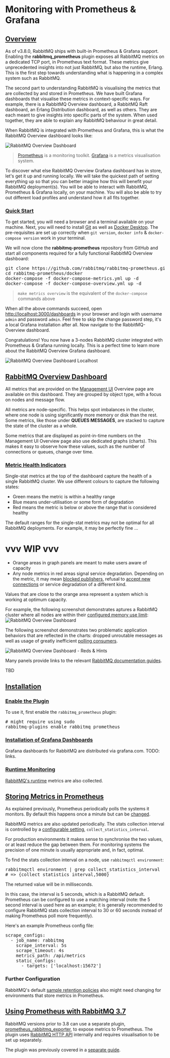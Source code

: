 # Monitoring with Prometheus &amp; Grafana

## <a id="overview" class="anchor" href="#overview">Overview</a>

As of v3.8.0, RabbitMQ ships with built-in Prometheus & Grafana support.
Enabling the **rabbitmq_prometheus** plugin exposes all RabbitMQ metrics on a
dedicated TCP port, in Prometheus text format. These metrics give unprecedented
insights into not just RabbitMQ, but also the runtime, Erlang. This is the
first step towards understanding what is happening in a complex system such as
RabbitMQ.

The second part to understanding RabbitMQ is visualising the metrics that are
collected by and stored in Prometheus. We have built Grafana dashboards that
visualise these metrics in context-specific ways. For example, there is a
RabbitMQ Overview dashboard, a RabbitMQ Raft dashboard, an Erlang Distribution
dashboard, as well as others. They are each meant to give insights into specific parts
of the system. When used together, they are able to explain any RabbitMQ
behaviour in great detail.

When RabbitMQ is integrated with Prometheus and Grafana, this is what the
RabbitMQ Overview dashboard looks like:

![RabbitMQ Overview Dashboard](/img/rabbitmq-overview-dashboard.png)

> [Prometheus](https://prometheus.io/docs/introduction/overview/) is a monitoring toolkit. [Grafana](https://grafana.com/grafana) is a metrics visualisation system.

To discover what else RabbitMQ Overview Grafana dashboard has in store, let's
get it up and running locally. We will take the quickest path of setting
everything up so that you can better imagine how this will benefit your
RabbitMQ deployment(s). You will be able to interact with RabbitMQ, Prometheus
& Grafana locally, on your machine. You will also be able to try out different
load profiles and understand how it all fits together.

### <a id="quick-start" class="anchor" href="#quick-start">Quick Start</a>

To get started, you will need a browser and a terminal available on your
machine. Next, you will need to install [Git](https://git-scm.com/) as well as
[Docker Desktop](https://www.docker.com/products/docker-desktop). The
pre-requisites are set up correctly when `git version`, `docker info` &amp;
`docker-compose version` work in your terminal.

We will now clone the **rabbitmq-prometheus** repository from GitHub
and start all components required for a fully functional RabbitMQ Overview
dashboard:

<pre class="lang-bash">
git clone https://github.com/rabbitmq/rabbitmq-prometheus.git
cd rabbitmq-prometheus/docker
docker-compose -f docker-compose-metrics.yml up -d
docker-compose -f docker-compose-overview.yml up -d
</pre>

> `make metrics overview` is the equivalent of the `docker-compose` commands above

When all the above commands succeed, open
[http://localhost:3000/dashboards](http://localhost:3000/dashboards) in your
browser and login with username `admin` and password `admin`. Feel free to skip
the change password step, it's a local Grafana installation after all. Now navigate
to the RabbitMQ-Overview dashboard.

Congratulations! You now have a 3-nodes RabbitMQ cluster integrated with
Prometheus & Grafana running locally. This is a perfect time to learn more
about the RabbitMQ Overview Grafana dashboard.

![RabbitMQ Overview Dashboard Localhost](/img/rabbitmq-overview-dashboard-localhost.png)

## <a id="rabbitmq-overview-dashboard" class="anchor" href="#rabbitmq-overview-dashboard">RabbitMQ Overview Dashboard</a>

All metrics that are provided on the [Management UI](/management.html) Overview
page are available on this dashboard. They are grouped by object type, with a
focus on nodes and message flow.

All metrics are node-specific. This helps spot imbalances in the cluster,
where one node is using significantly more memory or disk than the rest. Some
metrics, like those under **QUEUES MESSAGES**, are stacked to capture the state
of the cluster as a whole.

Some metrics that are displayed as point-in-time numbers on the Management UI
Overview page also use dedicated graphs (charts). This makes it easy to observe
how these values, such as the number of connections or queues, change over time.

### <a id="metric-health-indicators" class="anchor" href="#metric-health-indicators">Metric Health Indicators</a>

Single-stat metrics at the top of the dashboard capture the health of a single
RabbitMQ cluster. We use different colours to capture the following states:

* Green means the metric is within a healthy range
* Blue means under-utilisation or some form of degradation
* Red means the metric is below or above the range that is considered healthy

The default ranges for the single-stat metrics may not be optimal for all
RabbitMQ deployments. For example, it may be perfectly fine ...

# vvv WIP vvv

 * Orange areas in graph panels are meant to make users aware of capacity
 * Any node metrics in red areas signal service degradation. Depending on the metric, it may mean [blocked publishers](/alarms.html),
   refusal to [accept new connections](/connections.html#monitoring) or service degradation of a different kind.

Values that are close to the orange area represent a system which is working at optimum capacity.

For example, the following screenshot demonstrates aptures a RabbitMQ cluster where all nodes are within their [configured memory use limit](/memory.html):
![RabbitMQ Overview Dashboard](/img/rabbitmq-overview-dashboard-top.png)

The following screenshot demonstrates two problematic application behaviors that are reflected in the charts:
dropped unroutable messages as well as usage of greatly inefficient [polling consumers](/consumers.html#fetching).

![RabbitMQ Overview Dashboard - Reds & Hints](/img/rabbitmq-overview-dashboard-reds-hints.png)

Many panels provide links to the relevant [RabbitMQ documentation guides](/documentation.html).

TBD

## <a id="installation" class="anchor" href="#installation">Installation</a>

### <a id="installation-prometheus" class="anchor" href="#installation-prometheus">Enable the Plugin</a>

To use it, first enable the `rabbitmq_prometheus` plugin:

<pre class="lang-bash">
# might require using sudo
rabbitmq-plugins enable rabbitmq_prometheus
</pre>

### <a id="installation-charts" class="anchor" href="#installation-charts">Installation of Grafana Dashboards</a>

Grafana dashboards for RabbitMQ are distributed via grafana.com. TODO: links.

### <a id="installation-runtime-charts" class="anchor" href="#installation-runtime-charts">Runtime Monitoring</a>

[RabbitMQ's runtime](/runtime.html) metrics are also collected.

## <a id="store-metrics-in-prometheus" class="anchor" href="#store-metrics-in-prometheus">Storing Metrics in Prometheus</a>

As explained previously, Prometheus periodically polls the systems it monitors.
By default this happens once a minute but can be [changed](https://prometheus.io/docs/prometheus/latest/configuration/configuration/).

RabbitMQ metrics are also updated periodically. The stats collection interval is controlled
by a [configurable setting](/management.html#statistics-interval), `collect_statistics_interval`.

For production environments it makes sense to synchronise the two values, or at least reduce the gap
between them. For monitoring systems the precision of one minute is usually appropriate
and, in fact, optimal.

To find the stats collection interval on a node, use `rabbitmqctl environment`:

<pre class="lang-bash">
rabbitmqctl environment | grep collect_statistics_interval
# => {collect_statistics_interval,5000}
</pre>

The returned value will be in milliseconds.

In this case, the interval is 5 seconds, which is a RabbitMQ default. Prometheus
can be configured to use a matching interval (note: the 5 second interval is used here
as an example; it is generally recommended to configure RabbitMQ stats collection interval
to 30 or 60 seconds instead of making Prometheus poll more frequently).

Here's an example Prometheus config file:

<pre class="lang-yaml">
scrape_configs:
  - job_name: rabbitmq
    scrape_interval: 5s
    scrape_timeout: 4s
    metrics_path: /api/metrics
    static_configs:
      - targets: ['localhost:15672']
</pre>

### Further Configuration

RabbitMQ's default [sample retention policies](/management.html#sample-retention) also
might need changing for environments that store metrics in Prometheus.

## <a id="3rd-party-plugin" class="anchor" href="#3rd-party-plugin">Using Prometheus with RabbitMQ 3.7</a>

RabbitMQ versions prior to 3.8 can use a separate plugin,
[prometheus_rabbitmq_exporter](https://github.com/deadtrickster/prometheus_rabbitmq_exporter),
to expose metrics to Prometheus. The plugin uses [RabbitMQ HTTP API](/monitoring.html) internally
and requires visualisation to be set up separately.

The plugin was previously covered in a [separate guide](https://previous.rabbitmq.com/v3_7_x/prometheus.html).
